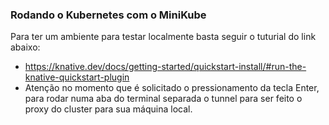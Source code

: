 ### Rodando o Kubernetes com o MiniKube

Para ter um ambiente para testar localmente basta seguir o tuturial do link abaixo:
 - https://knative.dev/docs/getting-started/quickstart-install/#run-the-knative-quickstart-plugin
 - Atenção no momento que é solicitado o pressionamento da tecla Enter, para rodar numa aba do terminal separada o tunnel para ser feito o proxy do cluster para sua máquina local.